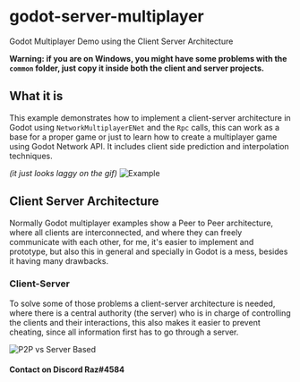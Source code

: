 # godot-server-multiplayer
Godot Multiplayer Demo using the Client Server Architecture

**Warning: if you are on Windows, you might have some problems with the `common` folder, just copy it inside both the client and server projects.**

## What it is
This example demonstrates how to implement a client-server architecture in Godot using `NetworkMultiplayerENet` and the `Rpc` calls, this can work as a base for a proper game or just to learn how to create a multiplayer game using Godot Network API. It includes client side prediction and interpolation techniques.

_(it just looks laggy on the gif)_
![Example](https://i.imgur.com/ZgoVLSV.gif)

## Client Server Architecture
Normally Godot multiplayer examples show a Peer to Peer architecture, where all clients are interconnected, and where they can freely communicate with each other, for me, it's easier to implement and prototype, but also this in general and specially in Godot is a mess, besides it having many drawbacks.

### Client-Server
To solve some of those problems a client-server architecture is needed, where there is a central authority (the server) who is in charge of controlling the clients and their interactions, this also makes it easier to prevent cheating, since all information first has to go through a server.

![P2P vs Server Based](https://sites.google.com/site/cis3347cruzguzman014/_/rsrc/1480320465440/module-2/client-server-and-peer-to-peer-networking/p2p-network-vs-server.jpg?height=206&width=400 "P2P vs Server Based")

#### Contact on Discord Raz#4584
